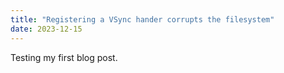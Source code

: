 ```yaml
---
title: "Registering a VSync hander corrupts the filesystem"
date: 2023-12-15
---
```


Testing my first blog post. 
